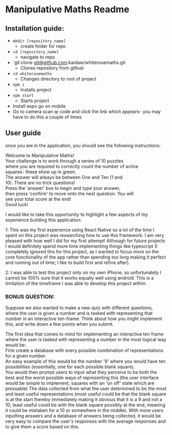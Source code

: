 # Manipulative Maths Readme

## Installation guide:

- `mkdir [repository_name]`
  - create folder for repo
- `cd [repository_name]`
  - navigate to repo
- `git clone git@github.com:kaidaw/whiterosemaths.git
  - Clones repository from github
- `cd whiterosemaths`
  - Changes directory to root of project
- `npm i`
  - Installs project
- `npm start`
  - Starts project
- Install expo go on mobile
- Go to camera scan qr code and click the link which appears- you may have to do this a couple of times


<h2>User guide</h2>

once you are in the application, you should see the following instructions:

 <p>
Welcome to Manipulative Maths! <br/>
Your challenge is to work through a series of 10 puzzles <br/>
where you are required to correctly count the number of active <br/>
squares- these show up in green.  <br/>
The answer will always be between One and Ten (1 and <br/>
10). There are no trick questions!  <br/>
Press the 'answer' box to begin and type your answer, <br/>
then press 'confirm' to move onto the next question. You will <br/>
see your total score at the end!  <br/>
Good luck!
 </p>
  
  <p>
  I would like to take this opportunity to highlight a few aspects of my experience building this application: <br/>
  
  1: This was my first experience using React Native so a lot of the time I spent on this project was researching
  how to use this framework. I am very pleased with how well I did for my first attempt! Although for future projects
  I would definitely spend more time implementing things like typescript (I completely ignored this for this project,
  as I wanted to focus more on the core functionality of the app rather than spending too long making it perfect and
  running out of time; I like to build first and refine after). <br/>
  
  2: I was able to test this project only on my own iPhone, so unfortunately I cannot be 100% sure that it works equally well
  using android. This is a limitation of the timeframe I was able to develop this project within. <br/>

  </P>
  
  <h3>BONUS QUESTION:</h3>
  
  <p>
  Suppose we also wanted to make a new quiz with different questions,
  where the user is given a number and is tasked with representing that
  number in an interactive ten-frame. Think about how you might implement this,
  and write down a few points when you submit.
  </p>
  <p>
  The first idea that comes to mind for implementing an interactive ten frame where the user is
  tasked with representing a number in the most logical way would be: <br/>
  First create a database with every possible combination of representations for a given number. <br/>
  An easy example of this would be the number '9' where you would have ten possibilities
  (essentially, one for each possible blank square). <br/>
  You would then prompt users to input what they perceive to be both the best and the worst possible ways of
  representing this (the user interface would be simple to implement; squares with an 'on off' state which are pressable)
  The data collected from what the user determined to be the most and least useful representations (most useful could be that the blank
  square is at the start thereby immediately making it obvious that it is a 9 and not a 10; least useful could be with the blank square
  possibly at the end, meaning it could be mistaken for a 10 or somewhere in the middle). With more users inputting answers and
  a database of answers being collected, it would be very easy to compare the user's responses with the average responses
  and to give them a score based on this.
  </P>
